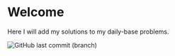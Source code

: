 # Welcome

Here I will add my solutions to my daily-base problems.

![GitHub last commit (branch)](https://img.shields.io/github/last-commit/guionardo/kb/gh-pages)